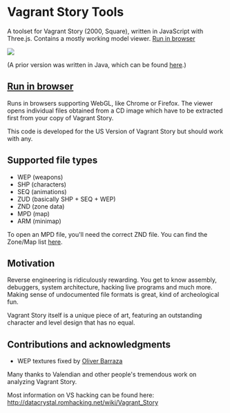 # Vagrant Story Tools

A toolset for Vagrant Story (2000, Square), written in JavaScript with Three.js.
Contains a mostly working model viewer.
[Run in browser](https://rawgit.com/morris/vstools/master/index.html)

<img src="https://rawgit.com/morris/vstools/master/img/screenshot2.png">

(A prior version was written in Java, which can be found [here](https://github.com/morris/vstools-java).)

## [Run in browser](https://rawgit.com/morris/vstools/master/index.html)

Runs in browsers supporting WebGL, like Chrome or Firefox.
The viewer opens individual files obtained from a CD image
which have to be extracted first from your copy of Vagrant Story.

This code is developed for the US Version of Vagrant Story but should work with any.

## Supported file types

- WEP (weapons)
- SHP (characters)
- SEQ (animations)
- ZUD (basically SHP + SEQ + WEP)
- ZND (zone data)
- MPD (map)
- ARM (minimap)

To open an MPD file, you'll need the correct ZND file.
You can find the Zone/Map list
[here](http://datacrystal.romhacking.net/wiki/Vagrant_Story:rooms_list).

## Motivation

Reverse engineering is ridiculously rewarding.
You get to know assembly, debuggers, system architecture, hacking live programs and much more.
Making sense of undocumented file formats is great, kind of archeological fun.

Vagrant Story itself is a unique piece of art,
featuring an outstanding character and level design that has no equal.

## Contributions and acknowledgments

- WEP textures fixed by [Oliver Barraza](https://github.com/MercurialForge)

Many thanks to Valendian and other people's tremendous work on analyzing Vagrant Story.

Most information on VS hacking can be found here:
http://datacrystal.romhacking.net/wiki/Vagrant_Story
